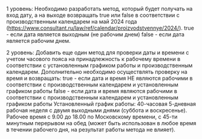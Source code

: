 1 уровень:
Необходимо разработать метод, который будет получать на вход дату, а на выходе возвращать true или false в соответствии с производственным календарем на май 2024 года (https://www.consultant.ru/law/ref/calendar/proizvodstvennye/2024/). 
true - если дата является выходным (не рабочим днем)
false - если дата является рабочим днем.
 
2 уровень:
Добавить еще один метод для проверки даты и времени с учетом часового пояса на принадлежность к рабочему времени в соответствии с установленным графиком работы и производственным календарем. 
Дополнительно необходимо осуществлять проверку на время и возвращать:
true - если дата и время НЕ являются рабочими в соответствии с производственным календарем и установленным графиком работы
false - если дата и время являются рабочими в соответствии с производственным календарем и установленным графиком работы
Установленный график работы: 40-часовая 5-дневная рабочая неделя с двумя выходными днями (суббота и воскресенье). Рабочее время с 9.00 до 18.00 по Московскому времени, с 45-ти минутным перерывом на обед (может быть использован в любое время в течении рабочего дня, на результат работы метода не влияет).
